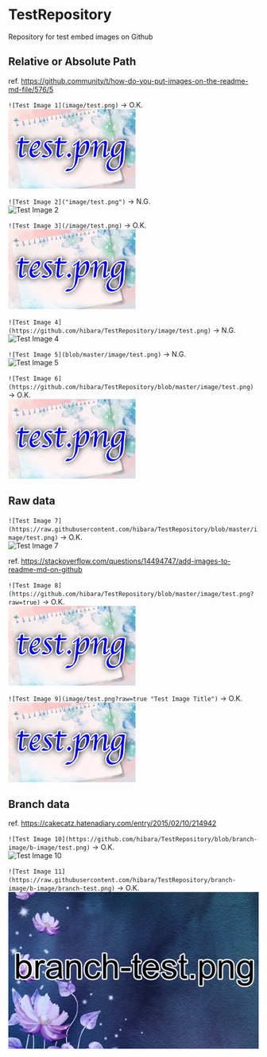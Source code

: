 # TestRepository

Repository for test embed images on Github

## Relative or Absolute Path

ref. <https://github.community/t/how-do-you-put-images-on-the-readme-md-file/576/5>

`![Test Image 1](image/test.png)` -> O.K.  
![Test Image 1](image/test.png)

`![Test Image 2]("image/test.png")` -> N.G.  
![Test Image 2]("image/test.png")

`![Test Image 3](/image/test.png)` -> O.K.  
![Test Image 3](/image/test.png)

`![Test Image 4](https://github.com/hibara/TestRepository/image/test.png)` -> N.G.  
![Test Image 4](https://github.com/hibara/TestRepository/image/test.png)

`![Test Image 5](blob/master/image/test.png)` -> N.G.  
![Test Image 5](blob/master/image/test.png)

`![Test Image 6](https://github.com/hibara/TestRepository/blob/master/image/test.png)` -> O.K.  
![Test Image 6](https://github.com/hibara/TestRepository/blob/master/image/test.png)

## Raw data

`![Test Image 7](https://raw.githubusercontent.com/hibara/TestRepository/blob/master/image/test.png)` -> O.K.  
![Test Image 7](https://raw.githubusercontent.com/hibara/TestRepository/blob/master/image/test.png)

ref. <https://stackoverflow.com/questions/14494747/add-images-to-readme-md-on-github>

`![Test Image 8](https://github.com/hibara/TestRepository/blob/master/image/test.png?raw=true)` -> O.K.  
![Test Image 8](https://github.com/hibara/TestRepository/blob/master/image/test.png?raw=true)

`![Test Image 9](image/test.png?raw=true "Test Image Title")` -> O.K.  
![Test Image 9](image/test.png?raw=true "Test Image Title")

## Branch data

ref. <https://cakecatz.hatenadiary.com/entry/2015/02/10/214942>

`![Test Image 10](https://github.com/hibara/TestRepository/blob/branch-image/b-image/test.png)` -> O.K.  
![Test Image 10](https://github.com/hibara/TestRepository/blob/branch-image/b-image/test.png)

`![Test Image 11](https://raw.githubusercontent.com/hibara/TestRepository/branch-image/b-image/branch-test.png)` -> O.K.  
![Test Image 11](https://raw.githubusercontent.com/hibara/TestRepository/branch-image/b-image/branch-test.png)



